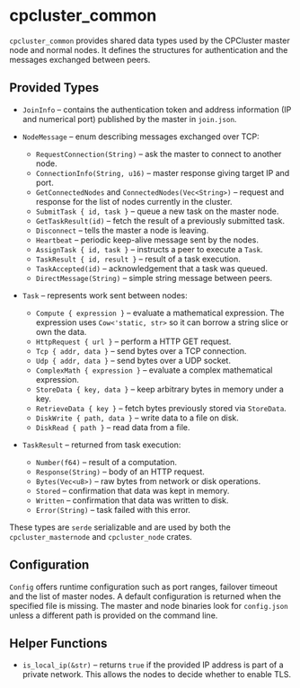 # cpcluster_common

`cpcluster_common` provides shared data types used by the CPCluster master node and normal nodes. It defines the structures for authentication and the messages exchanged between peers.

## Provided Types

- `JoinInfo` – contains the authentication token and address information (IP and numerical port) published by the master in `join.json`.
- `NodeMessage` – enum describing messages exchanged over TCP:
  - `RequestConnection(String)` – ask the master to connect to another node.
  - `ConnectionInfo(String, u16)` – master response giving target IP and port.
  - `GetConnectedNodes` and `ConnectedNodes(Vec<String>)` – request and response for the list of nodes currently in the cluster.
  - `SubmitTask { id, task }` – queue a new task on the master node.
  - `GetTaskResult(id)` – fetch the result of a previously submitted task.
  - `Disconnect` – tells the master a node is leaving.
  - `Heartbeat` – periodic keep-alive message sent by the nodes.
  - `AssignTask { id, task }` – instructs a peer to execute a `Task`.
  - `TaskResult { id, result }` – result of a task execution.
  - `TaskAccepted(id)` – acknowledgement that a task was queued.
  - `DirectMessage(String)` – simple string message between peers.

- `Task` – represents work sent between nodes:
  - `Compute { expression }` – evaluate a mathematical expression. The
    expression uses `Cow<'static, str>` so it can borrow a string slice or own
    the data.
  - `HttpRequest { url }` – perform a HTTP GET request.
  - `Tcp { addr, data }` – send bytes over a TCP connection.
  - `Udp { addr, data }` – send bytes over a UDP socket.
  - `ComplexMath { expression }` – evaluate a complex mathematical expression.
  - `StoreData { key, data }` – keep arbitrary bytes in memory under a key.
  - `RetrieveData { key }` – fetch bytes previously stored via `StoreData`.
  - `DiskWrite { path, data }` – write data to a file on disk.
  - `DiskRead { path }` – read data from a file.

- `TaskResult` – returned from task execution:
  - `Number(f64)` – result of a computation.
  - `Response(String)` – body of an HTTP request.
  - `Bytes(Vec<u8>)` – raw bytes from network or disk operations.
  - `Stored` – confirmation that data was kept in memory.
  - `Written` – confirmation that data was written to disk.
  - `Error(String)` – task failed with this error.

These types are `serde` serializable and are used by both the `cpcluster_masternode` and `cpcluster_node` crates.

## Configuration

`Config` offers runtime configuration such as port ranges, failover timeout and the list of master nodes. A default configuration is returned when the specified file is missing. The master and node binaries look for `config.json` unless a different path is provided on the command line.

## Helper Functions

- `is_local_ip(&str)` – returns `true` if the provided IP address is part of a private
  network. This allows the nodes to decide whether to enable TLS.
